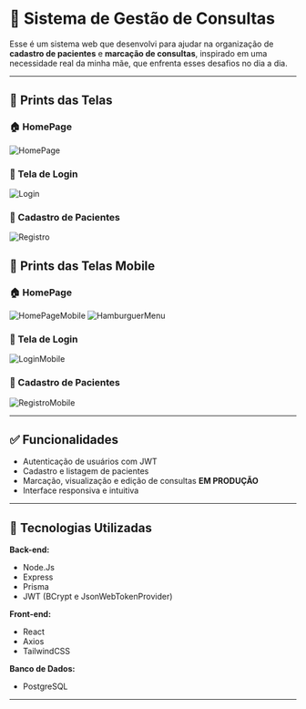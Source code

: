 # 🏥 Sistema de Gestão de Consultas

Esse é um sistema web que desenvolvi para ajudar na organização de **cadastro de pacientes** e **marcação de consultas**, inspirado em uma necessidade real da minha mãe, que enfrenta esses desafios no dia a dia.

---

## 📸 Prints das Telas

### 🏠 HomePage
![HomePage](https://github.com/user-attachments/assets/86828b36-cb93-4ce0-88e7-1e22fccad03c)

### 🔐 Tela de Login
![Login](https://github.com/user-attachments/assets/6cc64ae5-e552-4df9-ad78-8164298e554c)

### 👥 Cadastro de Pacientes
![Registro](https://github.com/user-attachments/assets/56cc1c2c-dc62-40aa-b6a9-6a6a0f413302)

## 📸 Prints das Telas Mobile

### 🏠 HomePage
![HomePageMobile](https://github.com/user-attachments/assets/909a3cfa-ba6d-485a-86c5-24e7cfb18c10)
![HamburguerMenu](https://github.com/user-attachments/assets/74434c92-6ddd-4bf6-a151-986e3779adad)



### 🔐 Tela de Login
![LoginMobile](https://github.com/user-attachments/assets/06c9db5a-2ccd-482d-a8e9-cff948a97e38)

### 👥 Cadastro de Pacientes
![RegistroMobile](https://github.com/user-attachments/assets/7e09b9cc-6ff5-4877-bd1d-7014010a26c1)


---

## ✅ Funcionalidades

- Autenticação de usuários com JWT
- Cadastro e listagem de pacientes
- Marcação, visualização e edição de consultas **EM PRODUÇÃO**
- Interface responsiva e intuitiva

---

## 🚀 Tecnologias Utilizadas

**Back-end:**
- Node.Js
- Express
- Prisma
- JWT (BCrypt e JsonWebTokenProvider)

**Front-end:**
- React
- Axios
- TailwindCSS
  
**Banco de Dados:**
- PostgreSQL

---
